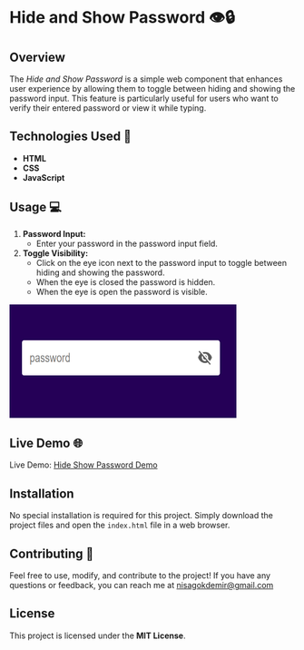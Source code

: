 # Hide and Show Password 👁️🔒

## Overview
The *Hide and Show Password* is a simple web component that enhances user experience by allowing them to toggle between hiding and showing the password input. This feature is particularly useful for users who want to verify their entered password or view it while typing.

## Technologies Used 🚀
- **HTML**
- **CSS**
- **JavaScript**

## Usage 💻
1. **Password Input:**
   - Enter your password in the password input field.
2. **Toggle Visibility:**
   - Click on the eye icon next to the password input to toggle between hiding and showing the password.
   - When the eye is closed the password is hidden.
   - When the eye is open the password is visible.
   
<img src="./images/password.png" alt="" width="400" height="200">

## Live Demo 🌐
Live Demo: [Hide Show Password Demo](https://hide-show-password.vercel.app/)

## Installation
No special installation is required for this project. Simply download the project files and open the `index.html` file in a web browser.

## Contributing 🤝
Feel free to use, modify, and contribute to the project! If you have any questions or feedback, you can reach me at nisagokdemir@gmail.com

## License
This project is licensed under the **MIT License**.
